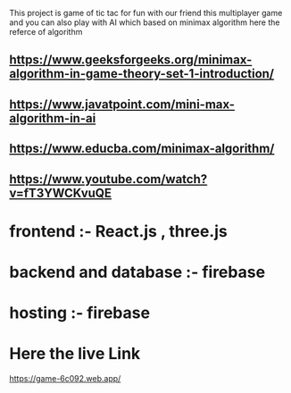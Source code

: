  This project is game of tic tac for fun with our friend this multiplayer game and you can also play with AI which based on  minimax algorithm here the referce of algorithm
## https://www.geeksforgeeks.org/minimax-algorithm-in-game-theory-set-1-introduction/
## https://www.javatpoint.com/mini-max-algorithm-in-ai
## https://www.educba.com/minimax-algorithm/
## https://www.youtube.com/watch?v=fT3YWCKvuQE
# frontend :- React.js , three.js 
# backend and database :- firebase 
# hosting :- firebase
# Here the live Link
https://game-6c092.web.app/
